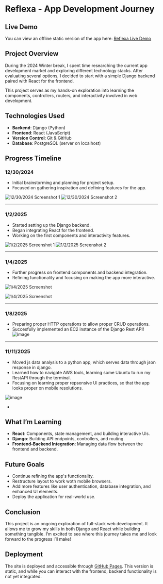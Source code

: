 # Reflexa - App Development Journey

## Live Demo
You can view an offline static version of the app here: [Reflexa Live Demo](https://remysedlak.github.io/Reflexa/)

## Project Overview

During the 2024 Winter break, I spent time researching the current app development market and exploring different technology stacks. After evaluating several options, I decided to start with a simple Django backend paired with React for the frontend.

This project serves as my hands-on exploration into learning the components, controllers, routers, and interactivity involved in web development.

## Technologies Used

- **Backend**: Django (Python)
- **Frontend**: React (JavaScript)
- **Version Control**: Git & GitHub
- **Database**: PostgreSQL (server on localhost)

## Progress Timeline

### 12/30/2024
- Initial brainstorming and planning for project setup.
- Focused on gathering inspiration and defining features for the app.

![12/30/2024 Screenshot 1](https://github.com/user-attachments/assets/35b8a5e7-eeb7-4149-86e2-8be0be9ec45e)
![12/30/2024 Screenshot 2](https://github.com/user-attachments/assets/05af24f1-da5a-4d66-8e49-d59fee17f7c7)

---

### 1/2/2025
- Started setting up the Django backend.
- Began integrating React for the frontend.
- Working on the first components and interactivity features.

![1/2/2025 Screenshot 1](https://github.com/user-attachments/assets/66d62035-5984-4cb1-8365-6bc17db7dee4)
![1/2/2025 Screenshot 2](https://github.com/user-attachments/assets/51cb60a9-0c73-4ea3-8bcc-cf57203eae04)

---

### 1/4/2025
- Further progress on frontend components and backend integration.
- Refining functionality and focusing on making the app more interactive.

![1/4/2025 Screenshot](https://github.com/user-attachments/assets/c698dea2-b1f6-4e63-b830-fa1596d2f263)

![1/4/2025 Screenshot](https://github.com/user-attachments/assets/fb4e5072-8775-4ba0-8abe-cc3d99e5bfd7)



---

### 1/8/2025

- Preparing proper HTTP operations to allow proper CRUD operations.
- Succesfully implemented an EC2 instance of the Django Rest API!
![image](https://github.com/user-attachments/assets/700297a0-dc98-4666-a57e-dcafa5157198)

---

### 11/11/2025

- Moved js data analysis to a python app, which serves data through json response in django.
- Learned how to navigate AWS tools, learning some Ubuntu to run my RestAPI through the terminal.
- Focusing on learning proper repsonsive UI practices, so that the app looks proper on mobile resolutions.

![image](https://github.com/user-attachments/assets/668c042d-8a02-4475-af6d-726fea10fe75)



- 
## What I’m Learning
- **React**: Components, state management, and building interactive UIs.
- **Django**: Building API endpoints, controllers, and routing.
- **Frontend-Backend Integration**: Managing data flow between the frontend and backend.

## Future Goals
- Continue refining the app's functionality.
- Restructure layout to work woth mobile browsers.
- Add more features like user authentication, database integration, and enhanced UI elements.
- Deploy the application for real-world use.

## Conclusion

This project is an ongoing exploration of full-stack web development. It allows me to grow my skills in both Django and React while building something tangible. I’m excited to see where this journey takes me and look forward to the progress I’ll make!

## Deployment

The site is deployed and accessible through [GitHub Pages](https://remysedlak.github.io/Reflexa/). This version is static, and while you can interact with the frontend, backend functionality is not yet integrated.
